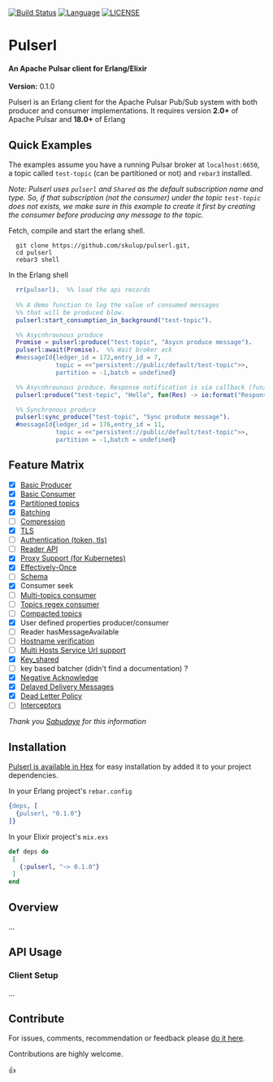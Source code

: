 [![Build Status](https://travis-ci.com/skulup/pulserl.svg?branch=master)](https://travis-ci.com/skulup/pulserl)
[![Language](https://img.shields.io/badge/Language-Erlang-b83998.svg)](https://www.erlang.org/)
[![LICENSE](https://img.shields.io/badge/License-Apache%202-blue.svg)](https://github.com/skulup/pulserl/blob/master/LICENSE)
# Pulserl 
#### An Apache Pulsar client for Erlang/Elixir
__Version:__ 0.1.0

Pulserl is an Erlang client for the Apache Pulsar Pub/Sub system with both producer and consumer implementations.
It requires version __2.0+__ of Apache Pulsar and __18.0+__ of Erlang 

## Quick Examples

The examples assume you have a running Pulsar broker at `localhost:6650`, a topic called `test-topic` (can be partitioned or not) and `rebar3` installed.

_Note: Pulserl uses `pulserl` and `Shared` as the default subscription name and type.
 So, if that subscription (not the consumer) under the topic `test-topic` does not exists, we make sure in this example to create it first by creating
 the consumer before producing any message to the topic._

Fetch, compile and start the erlang shell.
```
  git clone https://github.com/skulup/pulserl.git,
  cd pulserl
  rebar3 shell
```

In the Erlang shell
```erlang
  rr(pulserl).  %% load the api records
  
  %% A demo function to log the value of consumed messages
  %% that will be produced blow.
  pulserl:start_consumption_in_background("test-topic").

  %% Asycnhrounous produce
  Promise = pulserl:produce("test-topic", "Asycn produce message").
  pulserl:await(Promise).  %% Wait broker ack
  #messageId{ledger_id = 172,entry_id = 7,
             topic = <<"persistent://public/default/test-topic">>,
             partition = -1,batch = undefined}

  %% Asycnhrounous produce. Response notification is via callback (fun/1)
  pulserl:produce("test-topic", "Hello", fun(Res) -> io:format("Response: ~p~n", [Res]) end).

  %% Synchronous produce
  pulserl:sync_produce("test-topic", "Sync produce message").
  #messageId{ledger_id = 176,entry_id = 11,
             topic = <<"persistent://public/default/test-topic">>,
             partition = -1,batch = undefined}

```

## Feature Matrix

 - [x] [Basic Producer](http://pulsar.apache.org/docs/en/concepts-messaging/#producers)
 - [x] [Basic Consumer](http://pulsar.apache.org/docs/en/concepts-messaging/#consumers)
 - [x] [Partitioned topics](http://pulsar.apache.org/docs/en/concepts-messaging/#partitioned-topics)
 - [x] [Batching](http://pulsar.apache.org/docs/en/concepts-messaging/#batching)
 - [ ] [Compression](http://pulsar.apache.org/docs/en/concepts-messaging/#compression)
 - [x] [TLS](https://pulsar.apache.org/docs/en/security-tls-transport/#tls-overview)
 - [ ] [Authentication (token, tls)](https://pulsar.apache.org/docs/en/security-overview/)
 - [ ] [Reader API](https://pulsar.apache.org/docs/en/concepts-clients/#reader-interface)
 - [x] [Proxy Support (for Kubernetes)](http://pulsar.apache.org/docs/en/concepts-architecture-overview/#pulsar-proxy)
 - [x] [Effectively-Once](https://pulsar.apache.org/docs/en/concepts-messaging/#deduplication-and-effectively-once-semantics)
 - [ ] [Schema](https://pulsar.apache.org/docs/en/schema-get-started/)
 - [x] Consumer seek
 - [ ] [Multi-topics consumer](https://pulsar.apache.org/docs/en/concepts-messaging/#multi-topic-subscriptions)
 - [ ] [Topics regex consumer](https://github.com/apache/pulsar/wiki/PIP-13:-Subscribe-to-topics-represented-by-regular-expressions)
 - [ ] [Compacted topics](https://pulsar.apache.org/docs/en/concepts-topic-compaction/#compaction)
 - [x] User defined properties producer/consumer
 - [ ] Reader hasMessageAvailable
 - [ ] [Hostname verification](https://pulsar.apache.org/docs/en/2.3.1/security-tls-transport/#hostname-verification)
 - [ ] [Multi Hosts Service Url support](https://pulsar.apache.org/docs/en/admin-api-overview/#java-admin-client)
 - [x] [Key_shared](https://pulsar.apache.org/docs/en/concepts-messaging/#key_shared)
 - [ ] key based batcher (didn't find a documentation) ?
 - [x] [Negative Acknowledge](https://pulsar.apache.org/docs/en/concepts-messaging/#negative-acknowledgement)
 - [x] [Delayed Delivery Messages](https://pulsar.apache.org/docs/en/concepts-messaging/#delayed-message-delivery)
 - [x] [Dead Letter Policy](https://pulsar.apache.org/docs/en/concepts-messaging/#dead-letter-topic)
 - [ ] [Interceptors](https://github.com/apache/pulsar/wiki/PIP-23:-Message-Tracing-By-Interceptors)
 
 _Thank you [Sabudaye](https://github.com/skulup/pulserl/issues/2#issuecomment-616463542) for this information_
 

## Installation
 [Pulserl is available in Hex](https://hex.pm/packages/pulserl) for easy installation by added it to your project dependencies.

In your Erlang project's `rebar.config` 
 ```erlang
{deps, [
   {pulserl, "0.1.0"}
]}
```

In your Elixir project's `mix.exs` 
 ```elixir
def deps do
  [
    {:pulserl, "~> 0.1.0"}
  ]
end
```

## Overview

...

## API Usage

### Client Setup

...

## Contribute 

For issues, comments, recommendation or feedback please [do it here](https://github.com/skulup/pulserl/issues).

Contributions are highly welcome.

:thumbsup: